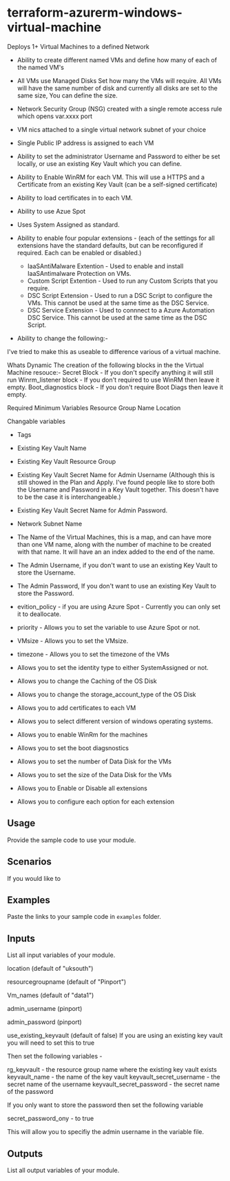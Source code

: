 # terraform-azurerm-windows-virtual-machine

Deploys 1+ Virtual Machines to a defined Network

* Ability to create different named VMs and define how many of each of the named VM's 
* All VMs use Managed Disks Set how many the VMs will require. All VMs will have the same number of disk and currently all disks are set to the same size, You can define the size.
* Network Security Group (NSG) created with a single remote access rule which opens var.xxxx port
* VM nics attached to a single virtual network subnet of your choice
* Single Public IP address is assigned to each VM 
* Ability to set the administrator Username and Password to either be set locally, or use an existing Key Vault which you can define.
* Ability to Enable WinRM for each VM. This will use a HTTPS and a Certificate from an existing Key Vault (can be a self-signed certificate) 
* Ability to load certificates in to each VM.
* Ability to use Azue Spot
* Uses System Assigned as standard.

* Ability to enable four popular extensions  -  (each of the settings for all extensions have the standard defaults, but can be reconfigured if required. Each can be enabled or disabled.)
    * IaaSAntiMalware Extention - Used to enable and install IaaSAntimalware Protection on VMs.
    * Custom Script Extention - Used to run any Custom Scripts that you require.
    * DSC Script Extension - Used to run a DSC Script to configure the VMs. This cannot be used at the same time as the DSC Service.
    * DSC Service Extension - Used to connnect to a Azure Automation DSC Service. This cannot be used at the same time as the DSC Script.

* Ability to change the following:-




I've tried to make this as useable to difference various of a virtual machine.

Whats Dynamic
The creation of the following blocks in the the Virtual Machine resouce:-
Secret Block - If you don't specify anything it will still run
Winrm_listener block - If you don't required to use WinRM then leave it empty.
Boot_diagnostics block - If you don't require Boot Diags then leave it empty.



Required Minimum Variables
Resource Group Name
Location



Changable variables
* Tags
* Existing Key Vault Name
* Existing Key Vault Resource Group
* Existing Key Vault Secret Name for Admin Username (Although this is still showed in the Plan and Apply. I've found people like to store both the Username and Password in a Key Vault together. This doesn't have to be the case it is interchangeable.)
* Existing Key Vault Secret Name for Admin Password.

* Network Subnet Name

* The Name of the Virtual Machines, this is a map, and can have more than one VM name, along with the number of machine to be created with that name. It will have an an index added to the end of the name.
* The Admin Username, if you don't want to use an existing Key Vault to store the Username.
* The Admin Password, If you don't want to use an existing Key Vault to store the Password.
* evition_policy - if you are using Azure Spot - Currently you can only set it to deallocate.
* priority - Allows you to set the variable to use Azure Spot or not.
* VMsize - Allows you to set the VMsize.
* timezone - Allows you to set the timezone of the VMs
* Allows you to set the identity type to either SystemAssigned or not.
* Allows you to change the Caching of the OS Disk
* Allows you to change the storage_account_type of the OS Disk
* Allows you to add certificates to each VM
* Allows you to select different version of windows operating systems.
* Allows you to enable WinRm for the machines
* Allows you to set the boot diagsnostics

* Allows you to set the number of Data Disk for the VMs
* Allows you to set the size of the Data Disk for the VMs
* Allows you to Enable or Disable all extensions
* Allows you to configure each option for each extension








## Usage

Provide the sample code to use your module.

## Scenarios

If you would like to 

## Examples

Paste the links to your sample code in `examples` folder.

## Inputs

List all input variables of your module.

location (default of "uksouth")

resourcegroupname (default of "Pinport")

Vm_names (default of "data1")

admin_username (pinport)
 
admin_password (pinport)

use_existing_keyvault (default of false) If you are using an existing key vault you will need to set this to true

Then set the following variables -

rg_keyvault - the resource group name where the existing key vault exists
keyvault_name - the name of the key vault
keyvault_secret_username - the secret name of the username
keyvault_secret_password - the secret name of the password

If you only want to store the password then set the following variable

secret_password_ony - to true

This will allow you to specifiy the admin username in the variable file.






## Outputs

List all output variables of your module.

